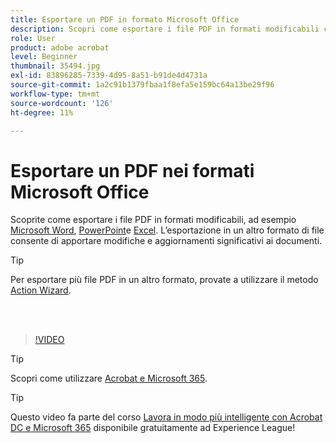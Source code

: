 ```yaml
---
title: Esportare un PDF in formato Microsoft Office
description: Scopri come esportare i file PDF in formati modificabili come Microsoft Word, Excel o PowerPoint
role: User
product: adobe acrobat
level: Beginner
thumbnail: 35494.jpg
exl-id: 83896285-7339-4d95-8a51-b91de4d4731a
source-git-commit: 1a2c91b1379fbaa1f8efa5e159bc64a13be29f96
workflow-type: tm+mt
source-wordcount: '126'
ht-degree: 11%

---
```


# Esportare un PDF nei formati Microsoft Office

Scoprite come esportare i file PDF in formati modificabili, ad esempio [Microsoft Word](https://www.adobe.com/it/acrobat/online/pdf-to-word.html), [PowerPoint](https://www.adobe.com/it/acrobat/online/pdf-to-ppt.html)e [Excel](https://www.adobe.com/it/acrobat/online/pdf-to-excel.html). L’esportazione in un altro formato di file consente di apportare modifiche e aggiornamenti significativi ai documenti.

>[!TIP]
>
>Per esportare più file PDF in un altro formato, provate a utilizzare il metodo [Action Wizard](../advanced-tasks/action.md).

<br> 

>[!VIDEO](https://video.tv.adobe.com/v/35494?hidetitle=true)

>[!TIP]
>
>Scopri come utilizzare [Acrobat e Microsoft 365](../integrate/integrate-overview.md).

>[!TIP]
>
>Questo video fa parte del corso [Lavora in modo più intelligente con Acrobat DC e Microsoft 365](https://experienceleague.adobe.com/?recommended=Acrobat-U-1-2021.microsoft365) disponibile gratuitamente ad Experience League!
